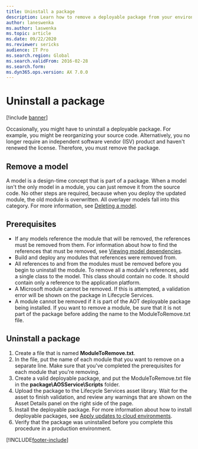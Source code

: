 ```yaml
---
title: Uninstall a package
description: Learn how to remove a deployable package from your environment, including prerequisites and a step-by-step process of uninstalling packages.
author: laneswenka
ms.author: laswenka
ms.topic: article
ms.date: 09/22/2020 
ms.reviewer: sericks
audience: IT Pro
ms.search.region: Global
ms.search.validFrom: 2016-02-28
ms.search.form:
ms.dyn365.ops.version: AX 7.0.0
---
```


# Uninstall a package

[!include [banner](../includes/banner.md)]

Occasionally, you might have to uninstall a deployable package. For example, you might be reorganizing your source code. Alternatively, you no longer require an independent software vendor (ISV) product and haven't renewed the license. Therefore, you must remove the package.

## Remove a model

A model is a design-time concept that is part of a package. When a model isn't the only model in a module, you can just remove it from the source code. No other steps are required, because when you deploy the updated module, the old module is overwritten. All overlayer models fall into this category. For more information, see [Deleting a model](../dev-tools/models.md#deleting-a-model).

## Prerequisites

- If any models reference the module that will be removed, the references must be removed from them. For information about how to find the references that must be removed, see [Viewing model dependencies](../dev-tools/models.md#viewing-package-dependencies).
- Build and deploy any modules that references were removed from.
- All references to and from the modules must be removed before you begin to uninstall the module. To remove all a module's references, add a single class to the model. This class should contain no code. It should contain only a reference to the application platform.
- A Microsoft module cannot be removed.  If this is attempted, a validation error will be shown on the package in Lifecycle Services.
- A module cannot be removed if it is part of the AOT deployable package being installed.  If you want to remove a module, be sure that it is not part of the package before adding the name to the ModuleToRemove.txt file.

## Uninstall a package

1. Create a file that is named **ModuleToRemove.txt**.
2. In the file, put the name of each module that you want to remove on a separate line. Make sure that you've completed the prerequisites for each module that you're removing.
3. Create a valid deployable package, and put the ModuleToRemove.txt file in the **package\\AOSService\\Scripts** folder.
4. Upload the package to the Lifecycle Services asset library. Wait for the asset to finish validation, and review any warnings that are shown on the Asset Details panel on the right side of the page.
5. Install the deployable package. For more information about how to install deployable packages, see [Apply updates to cloud environments](apply-deployable-package-system.md).
6. Verify that the package was uninstalled before you complete this procedure in a production environment.


[!INCLUDE[footer-include](../../../includes/footer-banner.md)]